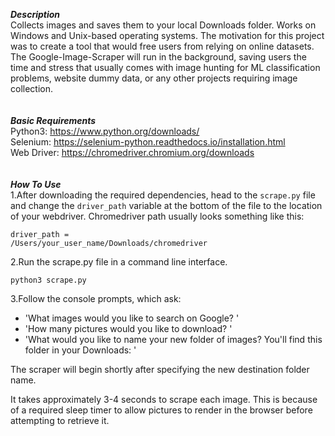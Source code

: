 
***Description*** <br />
Collects images and saves them to your local Downloads folder. Works on Windows and Unix-based operating systems. The motivation for this project was to create a tool that would free users from relying on online datasets. The Google-Image-Scraper will run in the background, saving users the time and stress that usually comes with image hunting for ML classification problems, website dummy data, or any other projects requiring image collection. <br /><br /><br />
***Basic Requirements*** <br />
Python3: https://www.python.org/downloads/ <br />
Selenium: https://selenium-python.readthedocs.io/installation.html <br />
Web Driver: https://chromedriver.chromium.org/downloads <br /><br /><br />
***How To Use*** <br />
1.After downloading the required dependencies, head to the <code>scrape.py</code> file and change the <code>driver_path</code> variable at the bottom of the file to the location of your webdriver. Chromedriver path usually looks something like this: 

 <code>driver_path = /Users/your_user_name/Downloads/chromedriver</code>

2.Run the scrape.py file in a command line interface.

 <code>python3 scrape.py</code>

3.Follow the console prompts, which ask:<br />
 - 'What images would you like to search on Google? '<br />
 - 'How many pictures would you like to download? '<br />
 - 'What would you like to name your new folder of images? You'll find this folder in your Downloads: '<br />

The scraper will begin shortly after specifying the new destination folder name.<br />

It takes approximately 3-4 seconds to scrape each image. This is because of a required sleep timer to allow pictures to render in the browser before attempting to retrieve it. 


